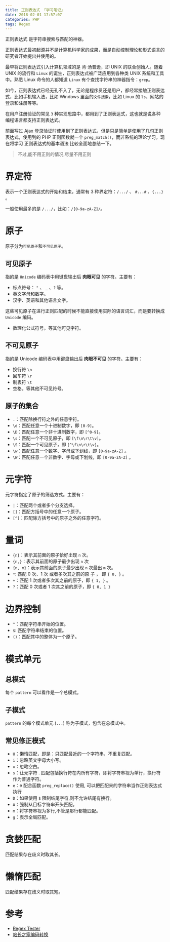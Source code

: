 ```yaml
---
title: 正则表达式 「学习笔记」
date: 2018-02-01 17:57:07
categories: PHP
tags: Regex
---
```


正则表达式 是字符串搜索与匹配的神器。

<!--more-->

正则表达式最初起源并不是计算机科学家的成果，而是自动控制理论和形式语言的研究者开始提出并使用的。

最早将正则表达式引入计算机领域的是 肯·汤普逊，即 UNIX 的联合创始人。随着 UNIX 的流行和 `Linux` 的诞生，正则表达式被广泛应用到各种类 UNIX 系统和工具中。熟悉 Linux 命令的人都知道 `Linux` 有个查找字符串的神器指令：`grep`。

如今，正则表达式已经无孔不入了，无论是程序员还是用户，都经常接触正则表达式，比如手机输入法，比如 Windows 里面的`文件搜索`，比如 Linux 的 `ls`，网站的登录和注册等等。

在用户注册验证的常见 `3` 种实现思路中，都用到了正则表达式，这也就是说各种编程语言都支持正则表达式。

前面写过 Ajax 登录验证时使用到了正则表达式，但是只是简单是使用了几句正则表达式，使用到的 PHP 正则函数就一个 `preg_match()`，而非系统的理论学习。现在将学习 正则表达式的基本语法 比较全面地总结一下。

> 不过,能不用正则的情况,尽量不用正则


# 界定符


表示一个正则表达式的开始和结束，通常有 3 种界定符：`/.../` 、 `#...#` 、`{...}` 。


一般使用最多的是 `/.../`，比如：`/[0-9a-zA-Z]/`。


# 原子


原子分为`可见原子`和`不可见原子`。

## 可见原子

指的是 `Unicode` 编码表中用键盘输出后 **肉眼可见** 的字符。主要有：

- 标点符号： `"` 、 `_` 、`?` 等。
- 英文字母和数字。
- 汉字、英语和其他语言文字。

这些可见原子在进行正则匹配的时候不能直接使用实际的语言词汇，而是要转换成 `Unicode` 编码。

- 数理化公式符号。等其他可见字符。


## 不可见原子

指的是 Unicode 编码表中用键盘输出后 **肉眼不可见** 的字符。主要有：

- 换行符 `\n`
- 回车符 `\r`
- 制表符 `\t`
- 空格。等其他不可见符号。

## 原子的集合

- `.`：匹配除换行符之外的任意字符。
- `\d`：匹配任意一个十进制数字，即 `[0-9]`。
- `\D`：匹配任意一个非十进制数字，即 `[^0-9]`。
- `\s`：匹配一个不可见原子，即 `[\f\n\r\t\v]`。
- `\S`：匹配一个可见原子，即 `[^\f\n\r\t\v]`。
- `\w`：匹配任意一个数字、字母或下划线，即 `[0-9a-zA-Z]` 。
- `\W`：匹配任意一个非数字、字母或下划线，即 `[0-9a-zA-Z]` 。

# 元字符

元字符指定了原子的筛选方式。主要有：

- `|`：匹配两个或者多个分支选择。
- `[]`：匹配方括号中的任意一个原子。
- `[^]`：匹配除方括号中的原子之外的任意字符。

# 量词

- `{n}`：表示其前面的原子恰好出现 `n` 次。
- `{n,}`：表示其前面的原子最少出现 `n` 次
- `{n, m}`：表示其前面的原子最少出现 `n` 次最出 `m` 次。
- `*`: 匹配 0 次、1 次 或者多次其之前的原 子 ， 即 `{ 0, }` 。
- `+`：匹配 1 次或者多次其之前的原子，即 `{ 1, }` 。
- `?`：匹配 0 次或者 1 次其之前的原子，即 `{ 0, 1 }`
 
# 边界控制

- `^`：匹配字符串开始的位置。
- `$`: 匹配字符串结束的位置。
- `()`：匹配其中的整体为一个原子。

# 模式单元

## 总模式

每个 `pattern` 可以看作是一个总模式。

## 子模式

`pattern` 的每个模式单元 (`...`) 称为子模式，包含在总模式中。

## 常见修正模式

- `U`：懒惰匹配，即是：只匹配最近的一个字符串，不重复匹配。
- `i`：忽略英文字母大小写。
- `x`：忽略空白。
- `s`：让元字符 . 匹配包括换行符在内所有字符，即将字符串视为单行，换行符作为普通字符。
- `e`：e 配合函数 `preg_replace()` 使用, 可以把匹配来的字符串当作正则表达式执行
- `D`：如果使用 `$` 限制结尾字符,则不允许结尾有换行。
- `A`：强制从目标字符串开头匹配。
- `m`：将字符串视为多行,不管是那行都能匹配。
- `g`：表示全局匹配。

# 贪婪匹配

匹配结果存在歧义时取其长。

# 懒惰匹配

匹配结果存在歧义时取其短。

# 参考

- [Regex Tester](https://www.regexpal.com/)
- [站长之家编码转换](http://tool.chinaz.com/Tools/URLEncode.aspx)


